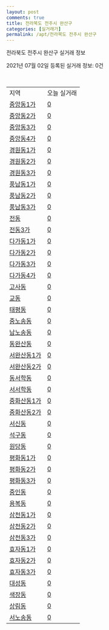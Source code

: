 ```yaml
---
layout: post
comments: true
title: 전라북도 전주시 완산구
categories: [실거래가]
permalink: /apt/전라북도 전주시 완산구
---
```


전라북도 전주시 완산구 실거래 정보

2021년 07월 02일 등록된 실거래 정보: 0건

<script type="text/javascript">
  google.charts.load('current', {'packages':['corechart']});
  google.charts.setOnLoadCallback(drawChart);

  function drawChart() {
    var data = google.visualization.arrayToDataTable([['거래일', '매매', '전월세', '전매'], ['20-07', 679, 385, 94], ['20-08', 506, 354, 49], ['20-09', 518, 335, 33], ['20-10', 642, 299, 70], ['20-11', 1024, 279, 95], ['20-12', 939, 358, 40], ['21-01', 451, 330, 6], ['21-02', 504, 286, 7], ['21-03', 804, 327, 12], ['21-04', 610, 270, 17], ['21-05', 612, 229, 23], ['21-06', 335, 196, 4]]);

    var options = {
      title: '최근 유형별 거래량 추이',
      legend: { position: 'bottom' }
    };

    var chart = new google.visualization.LineChart(document.getElementById('columnchart_material'));
    chart.draw(data, (options));
  }
</script>

<div id="columnchart_material" style="width: 95%; margin-left: -35px"></div>
<br>
<table class="sortable">
  <tr>
    <td>지역</td>
    <td>오늘 실거래</td>
  </tr>

  
  <tr class="item">
    <td><a href="전라북도 전주시 완산구 중앙동1가">중앙동1가</a></td>
    <td><a href="전라북도 전주시 완산구 중앙동1가">0</a></td>
  </tr>
    

  <tr class="item">
    <td><a href="전라북도 전주시 완산구 중앙동2가">중앙동2가</a></td>
    <td><a href="전라북도 전주시 완산구 중앙동2가">0</a></td>
  </tr>
    

  <tr class="item">
    <td><a href="전라북도 전주시 완산구 중앙동3가">중앙동3가</a></td>
    <td><a href="전라북도 전주시 완산구 중앙동3가">0</a></td>
  </tr>
    

  <tr class="item">
    <td><a href="전라북도 전주시 완산구 중앙동4가">중앙동4가</a></td>
    <td><a href="전라북도 전주시 완산구 중앙동4가">0</a></td>
  </tr>
    

  <tr class="item">
    <td><a href="전라북도 전주시 완산구 경원동1가">경원동1가</a></td>
    <td><a href="전라북도 전주시 완산구 경원동1가">0</a></td>
  </tr>
    

  <tr class="item">
    <td><a href="전라북도 전주시 완산구 경원동2가">경원동2가</a></td>
    <td><a href="전라북도 전주시 완산구 경원동2가">0</a></td>
  </tr>
    

  <tr class="item">
    <td><a href="전라북도 전주시 완산구 경원동3가">경원동3가</a></td>
    <td><a href="전라북도 전주시 완산구 경원동3가">0</a></td>
  </tr>
    

  <tr class="item">
    <td><a href="전라북도 전주시 완산구 풍남동1가">풍남동1가</a></td>
    <td><a href="전라북도 전주시 완산구 풍남동1가">0</a></td>
  </tr>
    

  <tr class="item">
    <td><a href="전라북도 전주시 완산구 풍남동2가">풍남동2가</a></td>
    <td><a href="전라북도 전주시 완산구 풍남동2가">0</a></td>
  </tr>
    

  <tr class="item">
    <td><a href="전라북도 전주시 완산구 풍남동3가">풍남동3가</a></td>
    <td><a href="전라북도 전주시 완산구 풍남동3가">0</a></td>
  </tr>
    

  <tr class="item">
    <td><a href="전라북도 전주시 완산구 전동">전동</a></td>
    <td><a href="전라북도 전주시 완산구 전동">0</a></td>
  </tr>
    

  <tr class="item">
    <td><a href="전라북도 전주시 완산구 전동3가">전동3가</a></td>
    <td><a href="전라북도 전주시 완산구 전동3가">0</a></td>
  </tr>
    

  <tr class="item">
    <td><a href="전라북도 전주시 완산구 다가동1가">다가동1가</a></td>
    <td><a href="전라북도 전주시 완산구 다가동1가">0</a></td>
  </tr>
    

  <tr class="item">
    <td><a href="전라북도 전주시 완산구 다가동2가">다가동2가</a></td>
    <td><a href="전라북도 전주시 완산구 다가동2가">0</a></td>
  </tr>
    

  <tr class="item">
    <td><a href="전라북도 전주시 완산구 다가동3가">다가동3가</a></td>
    <td><a href="전라북도 전주시 완산구 다가동3가">0</a></td>
  </tr>
    

  <tr class="item">
    <td><a href="전라북도 전주시 완산구 다가동4가">다가동4가</a></td>
    <td><a href="전라북도 전주시 완산구 다가동4가">0</a></td>
  </tr>
    

  <tr class="item">
    <td><a href="전라북도 전주시 완산구 고사동">고사동</a></td>
    <td><a href="전라북도 전주시 완산구 고사동">0</a></td>
  </tr>
    

  <tr class="item">
    <td><a href="전라북도 전주시 완산구 교동">교동</a></td>
    <td><a href="전라북도 전주시 완산구 교동">0</a></td>
  </tr>
    

  <tr class="item">
    <td><a href="전라북도 전주시 완산구 태평동">태평동</a></td>
    <td><a href="전라북도 전주시 완산구 태평동">0</a></td>
  </tr>
    

  <tr class="item">
    <td><a href="전라북도 전주시 완산구 중노송동">중노송동</a></td>
    <td><a href="전라북도 전주시 완산구 중노송동">0</a></td>
  </tr>
    

  <tr class="item">
    <td><a href="전라북도 전주시 완산구 남노송동">남노송동</a></td>
    <td><a href="전라북도 전주시 완산구 남노송동">0</a></td>
  </tr>
    

  <tr class="item">
    <td><a href="전라북도 전주시 완산구 동완산동">동완산동</a></td>
    <td><a href="전라북도 전주시 완산구 동완산동">0</a></td>
  </tr>
    

  <tr class="item">
    <td><a href="전라북도 전주시 완산구 서완산동1가">서완산동1가</a></td>
    <td><a href="전라북도 전주시 완산구 서완산동1가">0</a></td>
  </tr>
    

  <tr class="item">
    <td><a href="전라북도 전주시 완산구 서완산동2가">서완산동2가</a></td>
    <td><a href="전라북도 전주시 완산구 서완산동2가">0</a></td>
  </tr>
    

  <tr class="item">
    <td><a href="전라북도 전주시 완산구 동서학동">동서학동</a></td>
    <td><a href="전라북도 전주시 완산구 동서학동">0</a></td>
  </tr>
    

  <tr class="item">
    <td><a href="전라북도 전주시 완산구 서서학동">서서학동</a></td>
    <td><a href="전라북도 전주시 완산구 서서학동">0</a></td>
  </tr>
    

  <tr class="item">
    <td><a href="전라북도 전주시 완산구 중화산동1가">중화산동1가</a></td>
    <td><a href="전라북도 전주시 완산구 중화산동1가">0</a></td>
  </tr>
    

  <tr class="item">
    <td><a href="전라북도 전주시 완산구 중화산동2가">중화산동2가</a></td>
    <td><a href="전라북도 전주시 완산구 중화산동2가">0</a></td>
  </tr>
    

  <tr class="item">
    <td><a href="전라북도 전주시 완산구 서신동">서신동</a></td>
    <td><a href="전라북도 전주시 완산구 서신동">0</a></td>
  </tr>
    

  <tr class="item">
    <td><a href="전라북도 전주시 완산구 석구동">석구동</a></td>
    <td><a href="전라북도 전주시 완산구 석구동">0</a></td>
  </tr>
    

  <tr class="item">
    <td><a href="전라북도 전주시 완산구 원당동">원당동</a></td>
    <td><a href="전라북도 전주시 완산구 원당동">0</a></td>
  </tr>
    

  <tr class="item">
    <td><a href="전라북도 전주시 완산구 평화동1가">평화동1가</a></td>
    <td><a href="전라북도 전주시 완산구 평화동1가">0</a></td>
  </tr>
    

  <tr class="item">
    <td><a href="전라북도 전주시 완산구 평화동2가">평화동2가</a></td>
    <td><a href="전라북도 전주시 완산구 평화동2가">0</a></td>
  </tr>
    

  <tr class="item">
    <td><a href="전라북도 전주시 완산구 평화동3가">평화동3가</a></td>
    <td><a href="전라북도 전주시 완산구 평화동3가">0</a></td>
  </tr>
    

  <tr class="item">
    <td><a href="전라북도 전주시 완산구 중인동">중인동</a></td>
    <td><a href="전라북도 전주시 완산구 중인동">0</a></td>
  </tr>
    

  <tr class="item">
    <td><a href="전라북도 전주시 완산구 용복동">용복동</a></td>
    <td><a href="전라북도 전주시 완산구 용복동">0</a></td>
  </tr>
    

  <tr class="item">
    <td><a href="전라북도 전주시 완산구 삼천동1가">삼천동1가</a></td>
    <td><a href="전라북도 전주시 완산구 삼천동1가">0</a></td>
  </tr>
    

  <tr class="item">
    <td><a href="전라북도 전주시 완산구 삼천동2가">삼천동2가</a></td>
    <td><a href="전라북도 전주시 완산구 삼천동2가">0</a></td>
  </tr>
    

  <tr class="item">
    <td><a href="전라북도 전주시 완산구 삼천동3가">삼천동3가</a></td>
    <td><a href="전라북도 전주시 완산구 삼천동3가">0</a></td>
  </tr>
    

  <tr class="item">
    <td><a href="전라북도 전주시 완산구 효자동1가">효자동1가</a></td>
    <td><a href="전라북도 전주시 완산구 효자동1가">0</a></td>
  </tr>
    

  <tr class="item">
    <td><a href="전라북도 전주시 완산구 효자동2가">효자동2가</a></td>
    <td><a href="전라북도 전주시 완산구 효자동2가">0</a></td>
  </tr>
    

  <tr class="item">
    <td><a href="전라북도 전주시 완산구 효자동3가">효자동3가</a></td>
    <td><a href="전라북도 전주시 완산구 효자동3가">0</a></td>
  </tr>
    

  <tr class="item">
    <td><a href="전라북도 전주시 완산구 대성동">대성동</a></td>
    <td><a href="전라북도 전주시 완산구 대성동">0</a></td>
  </tr>
    

  <tr class="item">
    <td><a href="전라북도 전주시 완산구 색장동">색장동</a></td>
    <td><a href="전라북도 전주시 완산구 색장동">0</a></td>
  </tr>
    

  <tr class="item">
    <td><a href="전라북도 전주시 완산구 상림동">상림동</a></td>
    <td><a href="전라북도 전주시 완산구 상림동">0</a></td>
  </tr>
    

  <tr class="item">
    <td><a href="전라북도 전주시 완산구 서노송동">서노송동</a></td>
    <td><a href="전라북도 전주시 완산구 서노송동">0</a></td>
  </tr>
    


</table>


    